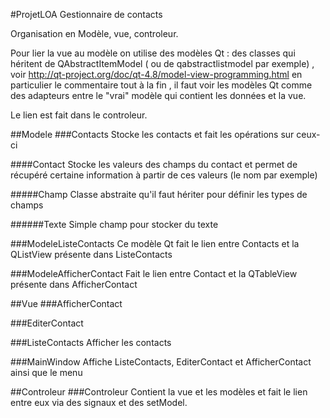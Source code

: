 #ProjetLOA
Gestionnaire de contacts

Organisation en Modèle, vue, controleur.

Pour lier la vue au modèle on utilise des modèles Qt : 
des classes qui héritent de QAbstractItemModel ( ou de qabstractlistmodel par exemple)
, voir http://qt-project.org/doc/qt-4.8/model-view-programming.html en particulier le commentaire tout à la fin , 
il faut voir les modèles Qt comme des adapteurs entre le "vrai" modèle qui contient les données et la vue.

Le lien est fait dans le controleur.

##Modele
###Contacts
Stocke les contacts et fait les opérations sur ceux-ci

####Contact
Stocke les valeurs des champs du contact et permet de récupéré certaine information à partir de ces valeurs
(le nom par exemple)

#####Champ
Classe abstraite qu'il faut hériter pour définir les types de champs

######Texte
Simple champ pour stocker du texte

###ModeleListeContacts
Ce modèle Qt fait le lien entre Contacts et la QListView présente dans ListeContacts

###ModeleAfficherContact
Fait le lien entre Contact et la QTableView présente dans AfficherContact


##Vue
###AfficherContact

###EditerContact

###ListeContacts
Afficher les contacts

###MainWindow
Affiche ListeContacts, EditerContact et AfficherContact ainsi que le menu


##Controleur
###Controleur
Contient la vue et les modèles et fait le lien entre eux via des signaux et des setModel.

